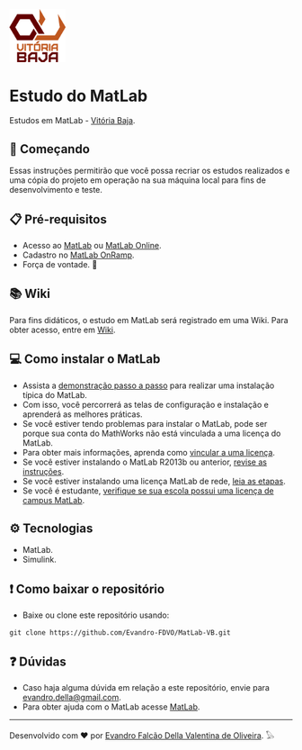 <!-- --------------------------------------------------------------------------------------------------------------------------- -->
<img src="https://github.com/Evandro-FDVO/MatLab-VB/blob/main/img/Baja.png" width="100">

# **Estudo do MatLab**

Estudos em MatLab - [Vitória Baja](https://www.instagram.com/vitoriabaja/).

<!-- --------------------------------------------------------------------------------------------------------------------------- -->

## 🚀 **Começando**

Essas instruções permitirão que você possa recriar os estudos realizados e uma cópia do projeto em operação na sua máquina local para fins de desenvolvimento e teste.

<!-- --------------------------------------------------------------------------------------------------------------------------- -->

## 📋 **Pré-requisitos**

- Acesso ao [MatLab](https://www.mathworks.com/products/matlab/getting-started.html) ou [MatLab Online](https://www.mathworks.com/products/matlab-online.html).
- Cadastro no [MatLab OnRamp](https://www.mathworks.com/learn/tutorials/matlab-onramp.html).
- Força de vontade. 💪

<!-- --------------------------------------------------------------------------------------------------------------------------- -->
## 📚 **Wiki**

Para fins didáticos, o estudo em MatLab será registrado em uma Wiki.
Para obter acesso, entre em [Wiki](https://github.com/Evandro-FDVO/MatLab-VB/wiki).

## 💻 **Como instalar o MatLab**

- Assista a [demonstração passo a passo]( https://www.mathworks.com/videos/how-to-install-matlab-1525083586145.html) para realizar uma instalação típica do MatLab.
- Com isso, você percorrerá as telas de configuração e instalação e aprenderá as melhores práticas.
- Se você estiver tendo problemas para instalar o MatLab, pode ser porque sua conta do MathWorks não está vinculada a uma licença do MatLab.
- Para obter mais informações, aprenda como [vincular a uma licença](https://www.mathworks.com/matlabcentral/answers/102871-how-do-i-link-my-mathworks-account-to-a-license-in-the-license-center).
- Se você estiver instalando o MatLab R2013b ou anterior, [revise as instruções]( https://www.mathworks.com/matlabcentral/answers/101074-how-do-i-download-matlab-and-other-mathworks-products-for-r2013b-and-earlier-releases). 
- Se você estiver instalando uma licença MatLab de rede, [leia as etapas]( https://www.mathworks.com/matlabcentral/answers/97482-what-is-a-network-license-how-do-i-set-up-a-network-license).
- Se você é estudante, [verifique se sua escola possui uma licença de campus MatLab]( https://www.mathworks.com/academia/tah-support-program/eligibility.html).

<!-- --------------------------------------------------------------------------------------------------------------------------- -->
## ⚙️ **Tecnologias**
- MatLab.
- Simulink.

## ❗ **Como baixar o repositório**
- Baixe ou clone este repositório usando:
```
git clone https://github.com/Evandro-FDVO/MatLab-VB.git
```

## ❓ **Dúvidas**
- Caso haja alguma dúvida em relação a este repositório, envie para [evandro.della@gmail.com](mailto:evandro.della@gmail.com).
- Para obter ajuda com o MatLab acesse [MatLab](https://www.mathworks.com/matlabcentral/).

---
Desenvolvido com ♥ por [Evandro Falcão Della Valentina de Oliveira](https://github.com/Evandro-FDVO). 𓅃
